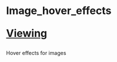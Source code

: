 # Image_hover_effects <p><a href="https://tester-2.github.io/" target="_blank">Viewing</a></p>
Hover effects for images

